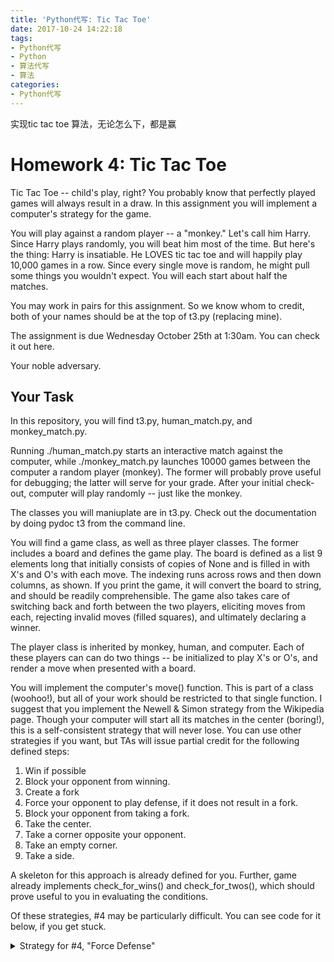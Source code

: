 ```yaml
---
title: 'Python代写: Tic Tac Toe'
date: 2017-10-24 14:22:18
tags:
- Python代写
- Python
- 算法代写
- 算法
categories:
- Python代写
---
```


实现tic tac toe 算法，无论怎么下，都是赢

# Homework 4: Tic Tac Toe

Tic Tac Toe -- child's play, right?  You probably know that perfectly played games will always result in a draw.  In this assignment you will implement a computer's strategy for the game.

You will play against a random player -- a "monkey."  Let's call him Harry.  Since Harry plays randomly, you will beat him most of the time.  But here's the thing: Harry is insatiable.  He LOVES tic tac toe and will happily play 10,000 games in a row.  Since every single move is random, he might pull some things you wouldn't expect.   You will each start about half the matches.

You may work in pairs for this assignment.  So we know whom to credit, both of your names should be at the top of t3.py (replacing mine).

The assignment is due Wednesday October 25th at 1:30am.  You can check it out here.


Your noble adversary.

## Your Task

In this repository, you will find t3.py, human_match.py, and monkey_match.py.

Running ./human_match.py starts an interactive match against the computer, while ./monkey_match.py launches 10000 games between the computer a random player (monkey).  The former will probably prove useful for debugging; the latter will serve for your grade.  After your initial check-out, computer will play randomly -- just like the monkey.

The classes you will maniuplate are in t3.py.  Check out the documentation by doing pydoc t3 from the command line.

You will find a game class, as well as three player classes.  The former includes a board and defines the game play.  The board is defined as a list 9 elements long that initially consists of copies of None and is filled in with X's and O's with each move.  The indexing runs across rows and then down columns, as shown.  If you print the game, it will convert the board to string, and should be readily comprehensible.  The game also takes care of switching back and forth between the two players, eliciting moves from each, rejecting invalid moves (filled squares), and ultimately declaring a winner.  



The player class is inherited by monkey, human, and computer.  Each of these players can can do two things -- be initialized to play X's or O's, and render a move when presented with a board.

You will implement the computer's move() function.  This is part of a class (woohoo!), but all of your work should be restricted to that single function.  I suggest that you implement the Newell & Simon strategy from the Wikipedia page.  Though your computer will start all its matches in the center (boring!), this is a self-consistent strategy that will never lose.  You can use other strategies if you want, but TAs will issue partial credit for the following defined steps:

1. Win if possible
2. Block your opponent from winning.
3. Create a fork
4. Force your opponent to play defense, if it does not result in a fork.
5. Block your opponent from taking a fork.
6. Take the center.
7. Take a corner opposite your opponent.
8. Take an empty corner.
9. Take a side.

A skeleton for this approach is already defined for you.  Further, game already implements check_for_wins() and check_for_twos(), which should prove useful to you in evaluating the conditions.

Of these strategies, #4 may be particularly difficult.  You can see code for it below, if you get stuck.
<details><summary>Strategy for #4, "Force Defense"</summary>
We're interested in forcing your opponent to play defense, but only if it does not result in a fork for them.  The first condition just means that we create a two that they have have to block.  The second piece means that that two must not give them a fork -- a sure-win.  We can do this easily, by making a copy of the game -- hypo_match, below -- and seeing how the game would play out, looking one move ahead.
```python
# Get posible squares to play for a "two"
self_twos = match.check_for_twos(self.mark)
  
# We'll now consider hypothetical games, 
# where we play in each of the "two" positions.
for i in self_twos:                 # For each of these
    hypo_match = dc(match)          # create a copy of the game -- dc is deepcopy
    hypo_match.board[i] = self.mark # try playing there.
    
    # Now look for the win implied by your "two".
    # Your opponent would have to play here.
    w = hypo_match.check_for_wins(self.mark) 
    
    # For your OPPPONENT, get any potential twos.
    hypo_twos = hypo_match.check_for_twos(self.other_mark)
    
    # If your potential win is not just a two for them,
    # but in fact a DOUBLE two -- a fork -- don't move here!
    if w in hypo_twos and hypo_twos[w] > 1: continue
    
    # Otherwise, it meets the condition.  Do it!!
    return i
```
</details></br>


## Don't forget to commit, and check your work!

